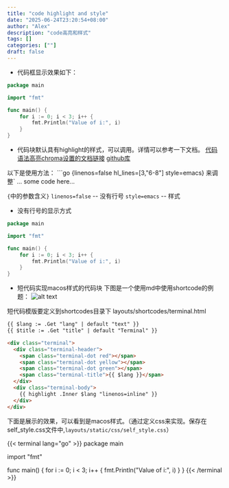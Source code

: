 ```yaml
---
title: "code highlight and style"
date: "2025-06-24T23:20:54+08:00"
author: "Alex"
description: "code高亮和样式"
tags: []
categories: [""]
draft: false
---
```


- 代码框显示效果如下：

```go {linenos=inline hl_lines=[3,"6-8"]}
package main

import "fmt"

func main() {
    for i := 0; i < 3; i++ {
        fmt.Println("Value of i:", i)
    }
}
```
- 代码块默认具有highlight的样式，可以调用。详情可以参考一下文档。
[代码语法高亮chroma设置的文档链接](https://xyproto.github.io/splash/docs/)
[github库](https://github.com/alecthomas/chroma/tree/master)

以下是使用方法：
```go {linenos=false hl_lines=[3,"6-8"] style=emacs} 来调整`
... some code here...

`{`中的参数含义`}`
`linenos=false` -- 没有行号
`style=emacs`  -- 样式

- 没有行号的显示方式

```go {linenos=false hl_lines=[3,"6-8"] style=emacs}
package main

import "fmt"

func main() {
    for i := 0; i < 3; i++ {
        fmt.Println("Value of i:", i)
    }
}
```

- 短代码实现macos样式的代码块
下图是一个使用md中使用shortcode的例题：
![alt text](/posts/image-6.png)


短代码模版要定义到shortcodes目录下 layouts/shortcodes/terminal.html
```html {linenos=inline style=emacs}
{{ $lang := .Get "lang" | default "text" }}
{{ $title := .Get "title" | default "Terminal" }}

<div class="terminal">
  <div class="terminal-header">
    <span class="terminal-dot red"></span>
    <span class="terminal-dot yellow"></span>
    <span class="terminal-dot green"></span>
    <span class="terminal-title">{{ $lang }}</span>
  </div>
  <div class="terminal-body">
    {{ highlight .Inner $lang "linenos=inline" }}
  </div>
</div>
```
下面是展示的效果，可以看到是macos样式。（通过定义css来实现。保存在self_style.css文件中,`layouts/static/css/self_style.css`）

{{< terminal lang="go" >}}
package main

import "fmt"

func main() {
    for i := 0; i < 3; i++ {
        fmt.Println("Value of i:", i)
    }
}
{{< /terminal >}}
